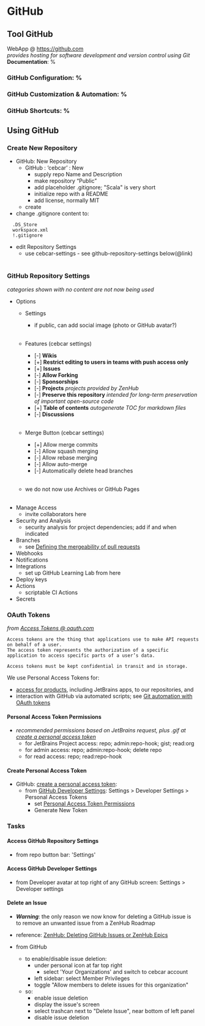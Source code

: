 # GitHub
## Tool GitHub
WebApp @ https://github.com<br/>
*provides hosting for software development and version control using Git*<br/>
**Documentation**: %
### GitHub **Configuration**: %
### GitHub **Customization &amp; Automation**: %
### GitHub **Shortcuts**: %

## Using GitHub

### Create New Repository
- GitHub:  New Repository
  - GitHub : ‘cebcar’ : New
    - supply repo Name and Description
    - make repository “Public”
    - add placeholder .gitignore; "Scala" is very short
    - initialize repo with a README
    - add license, normally MIT
  - create
- change .gitignore content to:
```
  .DS_Store
  workspace.xml 
  !.gitignore
```

- edit Repository Settings
  - use cebcar-settings - see github-repository-settings below(@link)<br/><br/>

### GitHub Repository Settings
*categories shown with no content are not now being used*
- Options
  - Settings
    - if public, can add social image (photo or GitHub avatar?)<br/><br/>
  - Features (cebcar settings)
    - [-] **Wikis**
    - [+] **Restrict editing to users in teams with push access only**
    - [+] **Issues**
    - [-] **Allow Forking**
    - [-] **Sponsorships**
    - [-] **Projects** *projects provided by ZenHub*
    - [-] **Preserve this repository** *intended for long-term preservation of important open-source code*
    - [+] **Table of contents** *autogenerate TOC for markdown files*
    - [-] **Discussions**<br/><br/>

  - Merge Button (cebcar settings)
      - [+] Allow merge commits
      - [-] Allow squash merging
      - [-] Allow rebase merging
      - [-] Allow auto-merge
      - [-] Automatically delete head branches<br/><br/>
  - we do not now use Archives or GitHub Pages<br/><br/>
- Manage Access
  - invite collaborators here
- Security and Analysis
  - security analysis for project dependencies; add if and when indicated
- Branches
  - see [Defining the mergeability of pull requests](https://docs.github.com/en/github/administering-a-repository/defining-the-mergeability-of-pull-requests)
- Webhooks
- Notifications
- Integrations
  - set up GitHub Learning Lab from here
- Deploy keys
- Actions
  - scriptable CI Actions
- Secrets

### OAuth Tokens
*from [Access Tokens @ oauth.com](https://www.oauth.com/oauth2-servers/access-tokens/)*
``` text
Access tokens are the thing that applications use to make API requests on behalf of a user.
The access token represents the authorization of a specific application to access specific parts of a user’s data.

Access tokens must be kept confidential in transit and in storage.
```

We use Personal Access Tokens for:
  - [access for products](https://docs.github.com/en/developers/apps/about-apps#about-oauth-apps), including JetBrains apps, to our repositories, and
  - interaction with GitHub via automated scripts; see [Git automation with OAuth tokens](https://docs.github.com/en/github/extending-github/git-automation-with-oauth-tokens)

#### Personal Access Token Permissions
  - *recommended permissions based on JetBrains request, plus .gif at [create a personal access token](https://docs.github.com/en/github/authenticating-to-github/creating-a-personal-access-token)*
    - for JetBrains Project access: repo; admin:repo-hook; gist; read:org
    - for admin access: repo; admin:repo-hook; delete repo
    - for read access: repo; read:repo-hook

#### Create Personal Access Token
- GitHub: [create a personal access token](https://docs.github.com/en/github/authenticating-to-github/creating-a-personal-access-token):
  - from [GitHub Developer Settings](#access-github-developer-settings): Settings > Developer Settings > Personal Access Tokens
    - set [Personal Access Token Permissions](#personal-access-token-permissions)
    - Generate New Token

### Tasks
#### Access GitHub Repository Settings
- from repo button bar: 'Settings'

#### Access GitHub Developer Settings
- from Developer avatar at top right of any GitHub screen: Settings > Developer settings

#### Delete an Issue
- ***Warning***: the only reason we now know for deleting a GitHub issue is<br/>
  to remove an unwanted issue from a ZenHub Roadmap

- reference: [ZenHub: Deleting GitHub Issues or ZenHub Epics](https://help.zenhub.com/support/solutions/articles/43000480335-deleting-github-issues-or-zenhub-epics)

- from GitHub
  - to enable/disable issue deletion:
    - under personal icon at far top right
      - select 'Your Organizations' and switch to cebcar account
    - left sidebar: select Member Privileges
    - toggle "Allow members to delete issues for this organization"
  - so:
    - enable issue deletion
    - display the issue's screen
    - select trashcan next to "Delete Issue", near bottom of left panel
    - disable issue deletion

